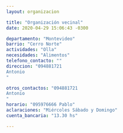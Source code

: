 ```yaml
---
layout: organizacion

title: "Organización vecinal"
date: 2020-04-29 15:06:43 -0300

departamento: "Montevideo"
barrio: "Cerro Norte"
actividades: "Olla"
necesidades: "Alimentos"
telefono_contacto: ""
direccion: "094881721
Antonio
"

otros_contactos: "094881721
Antonio
"
horario: "095976666 Pablo"
aclaraciones: "Miércoles Sábado y Domingo"
cuenta_bancaria: "13.30 hs"

---
```

